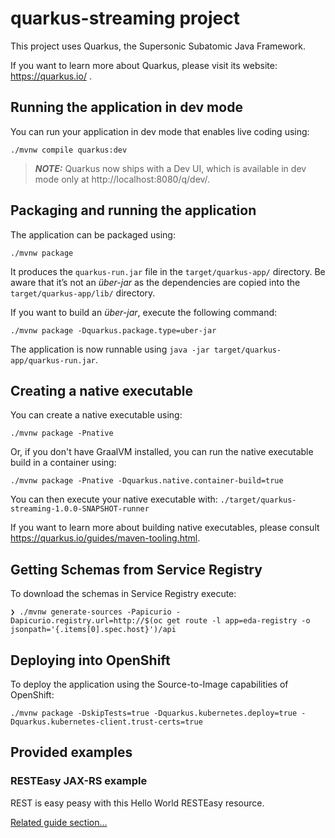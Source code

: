 # quarkus-streaming project

This project uses Quarkus, the Supersonic Subatomic Java Framework.

If you want to learn more about Quarkus, please visit its website: https://quarkus.io/ .

## Running the application in dev mode

You can run your application in dev mode that enables live coding using:

```shell script
./mvnw compile quarkus:dev
```

> **_NOTE:_**  Quarkus now ships with a Dev UI, which is available in dev mode only at http://localhost:8080/q/dev/.

## Packaging and running the application

The application can be packaged using:

```shell script
./mvnw package
```

It produces the `quarkus-run.jar` file in the `target/quarkus-app/` directory.
Be aware that it’s not an _über-jar_ as the dependencies are copied into the `target/quarkus-app/lib/` directory.

If you want to build an _über-jar_, execute the following command:

```shell script
./mvnw package -Dquarkus.package.type=uber-jar
```

The application is now runnable using `java -jar target/quarkus-app/quarkus-run.jar`.

## Creating a native executable

You can create a native executable using:

```shell script
./mvnw package -Pnative
```

Or, if you don't have GraalVM installed, you can run the native executable build in a container using:

```shell script
./mvnw package -Pnative -Dquarkus.native.container-build=true
```

You can then execute your native executable with: `./target/quarkus-streaming-1.0.0-SNAPSHOT-runner`

If you want to learn more about building native executables, please consult https://quarkus.io/guides/maven-tooling.html.

## Getting Schemas from Service Registry

To download the schemas in Service Registry execute:

```shell script
❯ ./mvnw generate-sources -Papicurio -Dapicurio.registry.url=http://$(oc get route -l app=eda-registry -o jsonpath='{.items[0].spec.host}')/api
```

## Deploying into OpenShift

To deploy the application using the Source-to-Image capabilities of OpenShift:

```shell script
./mvnw package -DskipTests=true -Dquarkus.kubernetes.deploy=true -Dquarkus.kubernetes-client.trust-certs=true
```

## Provided examples

### RESTEasy JAX-RS example

REST is easy peasy with this Hello World RESTEasy resource.

[Related guide section...](https://quarkus.io/guides/getting-started#the-jax-rs-resources)
